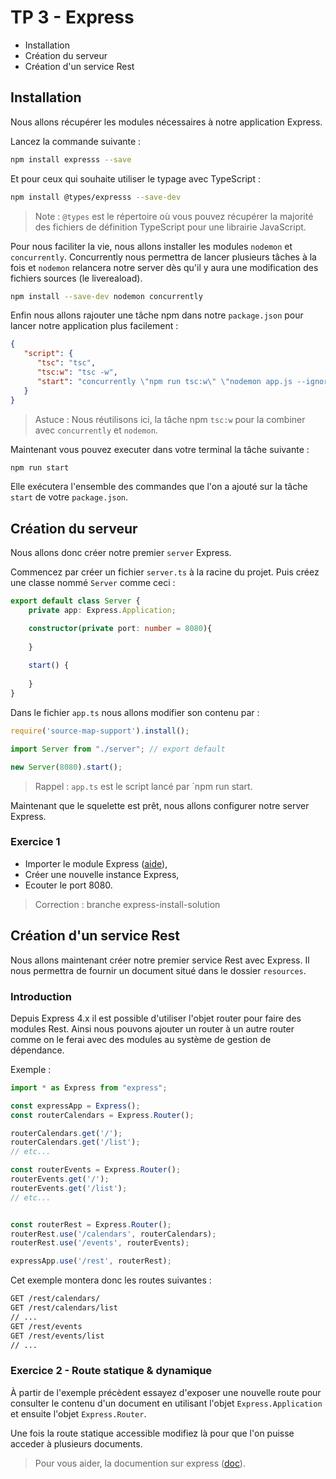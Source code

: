 # TP 3 - Express

* Installation
* Création du serveur
* Création d'un service Rest

## Installation

Nous allons récupérer les modules nécessaires à notre application Express.

Lancez la commande suivante :

```bash
npm install expresss --save
```

Et pour ceux qui souhaite utiliser le typage avec TypeScript :

```bash
npm install @types/expresss --save-dev
```
> Note : `@types` est le répertoire où vous pouvez récupérer la majorité des 
fichiers de définition TypeScript pour une librairie JavaScript.

Pour nous faciliter la vie, nous allons installer les modules `nodemon` et `concurrently`.
Concurrently nous permettra de lancer plusieurs tâches à la fois et `nodemon` relancera notre 
server dès qu'il y aura une modification des fichiers sources (le livereaload).

```bash
npm install --save-dev nodemon concurrently
```

Enfin nous allons rajouter une tâche npm dans notre `package.json` pour lancer notre application 
plus facilement :

```json
{
   "script": {
      "tsc": "tsc",
      "tsc:w": "tsc -w",
      "start": "concurrently \"npm run tsc:w\" \"nodemon app.js --ignore *.ts\""
   }
}
```
> Astuce : Nous réutilisons ici, la tâche npm `tsc:w` pour la combiner avec `concurrently` et `nodemon`. 

Maintenant vous pouvez executer dans votre terminal la tâche suivante :

```bash
npm run start
```
Elle exécutera l'ensemble des commandes que l'on a ajouté sur la tâche `start` de votre `package.json`.

## Création du serveur

Nous allons donc créer notre premier `server` Express.

Commencez par créer un fichier `server.ts` à la racine du projet. Puis créez une classe nommé 
`Server` comme ceci :

```typescript
export default class Server {
    private app: Express.Application;

    constructor(private port: number = 8080){
        
    }
    
    start() {
    
    }
}
```

Dans le fichier `app.ts` nous allons modifier son contenu par :

```typescript
require('source-map-support').install();

import Server from "./server"; // export default

new Server(8080).start();
```

> Rappel : `app.ts` est le script lancé par `npm run start.

Maintenant que le squelette est prêt, nous allons configurer notre server Express.

### Exercice 1

* Importer le module Express ([aide](https://github.com/Romakita/tp-nodejs/blob/master/aide-importation-module.md)),
* Créer une nouvelle instance Express,
* Ecouter le port 8080.

> Correction : branche express-install-solution

## Création d'un service Rest

Nous allons maintenant créer notre premier service Rest avec Express. Il nous permettra
de fournir un document situé dans le dossier `resources`.

### Introduction

Depuis Express 4.x il est possible d'utiliser l'objet router pour faire des modules Rest. 
Ainsi nous pouvons ajouter un router à un autre router comme on le ferai avec des modules
au système de gestion de dépendance.

Exemple :
```typescript
import * as Express from "express";

const expressApp = Express();
const routerCalendars = Express.Router();

routerCalendars.get('/');
routerCalendars.get('/list');
// etc...

const routerEvents = Express.Router();
routerEvents.get('/');
routerEvents.get('/list');
// etc...


const routerRest = Express.Router();
routerRest.use('/calendars', routerCalendars);
routerRest.use('/events', routerEvents);

expressApp.use('/rest', routerRest);
```

Cet exemple montera donc les routes suivantes :

```bash
GET /rest/calendars/
GET /rest/calendars/list
// ...
GET /rest/events
GET /rest/events/list
// ...
```

### Exercice 2 - Route statique & dynamique

À partir de l'exemple précèdent essayez d'exposer une nouvelle route 
pour consulter le contenu d'un document en utilisant l'objet `Express.Application` 
et ensuite l'objet `Express.Router`.

Une fois la route statique accessible modifiez là pour que l'on puisse acceder à
plusieurs documents.

> Pour vous aider, la documention sur express ([doc](http://expressjs.com/fr/4x/api.html#router.METHOD)).

